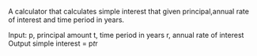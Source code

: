 A calculator that calculates simple interest that given principal,annual rate of interest and time period in years.

Input:
 p, principal amount
 t, time period in years
 r, annual rate of interest
Output
 simple interest = p*t*r

